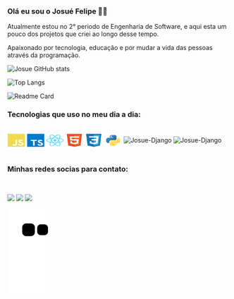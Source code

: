 ### Olá eu sou o Josué Felipe 👨‍💻

Atualmente estou no 2° periodo de Engenharia de Software, e aqui esta um pouco dos projetos que criei ao longo desse tempo.<br/>

Apaixonado por tecnologia, educação e por mudar a vida das pessoas através da programação.<br/>


![Josue GitHub stats](https://github-readme-stats.vercel.app/api?username=josuefelipe1997&show_icons=true&theme=dark)

![Top Langs](https://github-readme-stats.vercel.app/api/top-langs/?username=josuefelipe1997&layout=donut&theme=dark)

![Readme Card](https://github-readme-stats.vercel.app/api/pin/?username=josuefelipe1997&repo=BOTs-Python&theme=dark)

### Tecnologias que uso no meu dia a dia:

<div style="display: inline_block"><br>
  <img align="center" alt="Josue-Js" height="30" width="40" src="https://raw.githubusercontent.com/devicons/devicon/master/icons/javascript/javascript-plain.svg">
  <img align="center" alt="Josue-Ts" height="30" width="40" src="https://raw.githubusercontent.com/devicons/devicon/master/icons/typescript/typescript-plain.svg">
  <img align="center" alt="Josue-React" height="30" width="40" src="https://raw.githubusercontent.com/devicons/devicon/master/icons/react/react-original.svg">
  <img align="center" alt="Josue-HTML" height="30" width="40" src="https://raw.githubusercontent.com/devicons/devicon/master/icons/html5/html5-original.svg">
  <img align="center" alt="Josue-CSS" height="30" width="40" src="https://raw.githubusercontent.com/devicons/devicon/master/icons/css3/css3-original.svg">
  <img align="center" alt="Josue-Python" height="30" width="40" src="https://raw.githubusercontent.com/devicons/devicon/master/icons/python/python-original.svg">
  <img align="center" alt="Josue-Django" height="30" width="40" src="https://cdn.jsdelivr.net/gh/devicons/devicon/icons/django/django-plain.svg">
  <img align="center" alt="Josue-Django" height="30" width="40" src="https://cdn.jsdelivr.net/gh/devicons/devicon/icons/mysql/mysql-original-wordmark.svg">
 
</div><br/>

### Minhas redes socias para contato:
 
<br/><div> 
  <a href="https://www.instagram.com/josuefelipe1997/" target="_blank"><img src="https://img.shields.io/badge/-Instagram-%23E4405F?style=for-the-badge&logo=instagram&logoColor=white" target="_blank"></a>
  <a href = "mailto:josuefelipe1997@gmail.com"><img src="https://img.shields.io/badge/-Gmail-%23333?style=for-the-badge&logo=gmail&logoColor=white" target="_blank"></a>
  <a href="http://www.linkedin.com/in/josué-santos-902a73180" target="_blank"><img src="https://img.shields.io/badge/-LinkedIn-%230077B5?style=for-the-badge&logo=linkedin&logoColor=white" target="_blank"></a> 
 
  ![Snake animation](https://github.com/rafaballerini/rafaballerini/blob/output/github-contribution-grid-snake.svg)
 
</div><br/>

